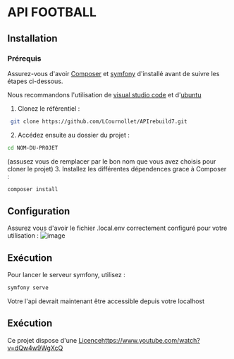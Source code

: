 # API FOOTBALL

## Installation

### Prérequis
Assurez-vous d'avoir [Composer](https://getcomposer.org/) et [symfony](https://symfony.com/download) d'installé avant de suivre les étapes ci-dessous.

Nous recommandons l'utilisation de [visual studio code](https://code.visualstudio.com/) et d'[ubuntu](https://www.ubuntu-fr.org/)

1. Clonez le référentiel :
  ```bash
   git clone https://github.com/LCournollet/APIrebuild7.git
  ```
2. Accédez ensuite au dossier du projet :
  ```bash
cd NOM-DU-PROJET
  ```
  (assusez vous de remplacer par le bon nom que vous avez choisis pour cloner le projet)
3. Installez les différentes dépendences grace à Composer :
  ```bash
  composer install
  ```
## Configuration

Assurez vous d'avoir le fichier .local.env correctement configuré pour votre utilisation :
![image](https://github.com/LCournollet/APIrebuild7/assets/98102389/3036fde5-8d31-4c24-a83c-c6a499ce3038)

## Exécution

Pour lancer le serveur symfony, utilisez :
  ```bash
  symfony serve
  ```
Votre l'api devrait maintenant être accessible depuis votre localhost

## Exécution
Ce projet dispose d'une [Licence](https://www.youtube.com/watch?v=dQw4w9WgXcQ)https://www.youtube.com/watch?v=dQw4w9WgXcQ

